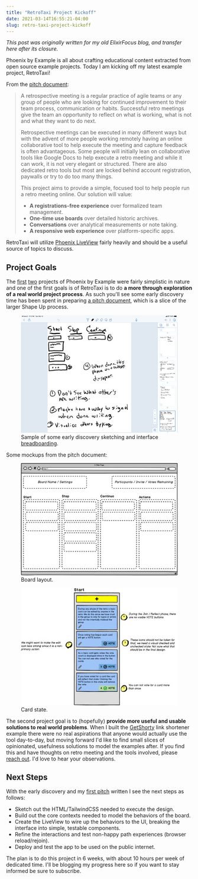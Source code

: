 ```yaml
---
title: "RetroTaxi Project Kickoff"
date: 2021-03-14T16:55:21-04:00
slug: retro-taxi-project-kickoff
---
```


_This post was originally written for my old ElixirFocus blog, and transfer here after its closure._

Phoenix by Example is all about crafting educational content extracted from open source example projects. Today I am kicking off my latest example project, RetroTaxi!

From the [pitch document](https://github.com/phoenix-by-example/retro_taxi/blob/main/docs/c1/feature_post_and_vote.md):

> A retrospective meeting is a regular practice of agile teams or any group of people who are looking for continued improvement to their team process, communication or habits. Successful retro meetings give the team an opportunity to reflect on what is working, what is not and what they want to do next.
>
> Retrospective meetings can be executed in many different ways but with the advent of more people working remotely having an online collaborative tool to help execute the meeting and capture feedback is often advantageous. Some people will initially lean on collaborative tools like Google Docs to help execute a retro meeting and while it can work, it is not very elegant or structured. There are also dedicated retro tools but most are locked behind account registration, paywalls or try to do too many things.
>
> This project aims to provide a simple, focused tool to help people run a retro meeting online. Our solution will value:
>
> - **A registrations-free experience** over formalized team management.
> - **One-time use boards** over detailed historic archives.
> - **Conversations** over analytical measurements or note taking.
> - **A responsive web experience** over platform-specific apps.

RetroTaxi will utilize [Phoenix LiveView](https://hexdocs.pm/phoenix_live_view/Phoenix.LiveView.html) fairly heavily and should be a useful source of topics to discuss.

## Project Goals

The [first](https://github.com/phoenix-by-example/greeter) [two](https://github.com/phoenix-by-example/get_shorty) projects of Phoenix by Example were fairly simplistic in nature and one of the first goals is of RetroTaxi is to do **a more through exploration of a real world project process**. As such you'll see some early discovery time has been spent in preparing [a pitch document](https://github.com/phoenix-by-example/retro_taxi/blob/main/docs/c1/feature_post_and_vote.md), which is a slice of the larger Shape Up process.

<figure>
 <a href="breadboards.jpeg">
 <img src="breadboards-thumb.jpeg" alt="Sample of some early discovery sketching and interface breadboarding."></a>
 <figcaption>Sample of some early discovery sketching and interface <a href="https://basecamp.com/shapeup/1.3-chapter-04#breadboarding">breadboarding</a>.</figcaption>
</figure>

Some mockups from the pitch document:

<figure>
 <a href="board-layout.png">
 <img src="board-layout-thumb.jpeg" alt="Board layout."></a>
 <figcaption>Board layout.</figcaption>
</figure>

<figure>
 <a href="card-state.png">
 <img src="card-state-thumb.jpeg" alt="Card state."></a>
 <figcaption>Card state.</figcaption>
</figure>

The second project goal is to (hopefully) **provide more useful and usable solutions to real world problems**. When I built the [GetShorty](https://github.com/phoenix-by-example/get_shorty) link shortener example there were no real aspirations that anyone would actually use the tool day-to-day, but moving forward I'd like to find small slices of opinionated, usefulness solutions to model the examples after. If you find this and have thoughts on retro meeting and the tools involved, please [reach out](mailto:mike@mikezornek.com). I'd love to hear your observations.

## Next Steps

With the early discovery and my [first pitch](https://github.com/phoenix-by-example/retro_taxi/blob/main/docs/c1/feature_post_and_vote.md) written I see the next steps as follows:

- Sketch out the HTML/TailwindCSS needed to execute the design.
- Build out the core contexts needed to model the behaviors of the board.
- Create the LiveView to wire up the behaviors to the UI, breaking the interface into simple, testable components.
- Refine the interactions and test non-happy path experiences (browser reload/rejoin).
- Deploy and test the app to be used on the public internet.

The plan is to do this project in 6 weeks, with about 10 hours per week of dedicated time. I'll be blogging my progress here so if you want to stay informed be sure to subscribe.

